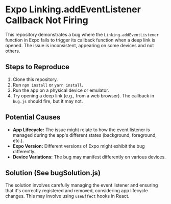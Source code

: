 # Expo Linking.addEventListener Callback Not Firing

This repository demonstrates a bug where the `Linking.addEventListener` function in Expo fails to trigger its callback function when a deep link is opened. The issue is inconsistent, appearing on some devices and not others. 

## Steps to Reproduce

1. Clone this repository.
2. Run `npm install` or `yarn install`.
3. Run the app on a physical device or emulator.
4. Try opening a deep link (e.g., from a web browser). The callback in `bug.js` should fire, but it may not.

## Potential Causes

* **App Lifecycle:** The issue might relate to how the event listener is managed during the app's different states (background, foreground, etc.).
* **Expo Version:** Different versions of Expo might exhibit the bug differently.
* **Device Variations:** The bug may manifest differently on various devices.

## Solution (See bugSolution.js)
The solution involves carefully managing the event listener and ensuring that it's correctly registered and removed, considering app lifecycle changes.  This may involve using `useEffect` hooks in React.